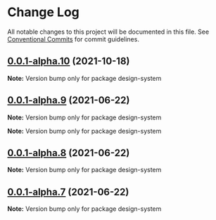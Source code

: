 # Change Log

All notable changes to this project will be documented in this file.
See [Conventional Commits](https://conventionalcommits.org) for commit guidelines.

## [0.0.1-alpha.10](https://github.com/opf/design-system/compare/v0.0.1-alpha.9...v0.0.1-alpha.10) (2021-10-18)

**Note:** Version bump only for package design-system





## [0.0.1-alpha.9](https://github.com/opf/design-system/compare/v0.0.1-alpha.8...v0.0.1-alpha.9) (2021-06-22)

**Note:** Version bump only for package design-system







**Note:** Version bump only for package design-system





## [0.0.1-alpha.8](https://github.com/opf/design-system/compare/v0.0.1-alpha.7...v0.0.1-alpha.8) (2021-06-22)

**Note:** Version bump only for package design-system





## [0.0.1-alpha.7](https://github.com/opf/design-system/compare/v0.0.1-alpha.6...v0.0.1-alpha.7) (2021-06-22)

**Note:** Version bump only for package design-system
